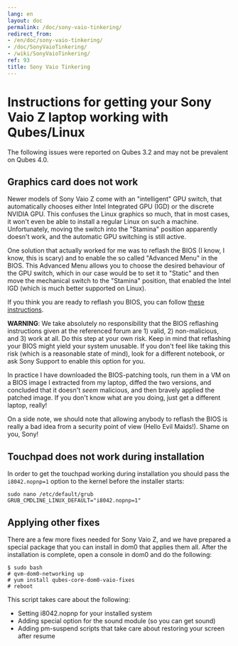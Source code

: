 ```yaml
---
lang: en
layout: doc
permalink: /doc/sony-vaio-tinkering/
redirect_from:
- /en/doc/sony-vaio-tinkering/
- /doc/SonyVaioTinkering/
- /wiki/SonyVaioTinkering/
ref: 93
title: Sony Vaio Tinkering
---
```


Instructions for getting your Sony Vaio Z laptop working with Qubes/Linux
=========================================================================

The following issues were reported on Qubes 3.2 and may not be prevalent on Qubes 4.0. 

Graphics card does not work
---------------------------

Newer models of Sony Vaio Z come with an "intelligent" GPU switch, that automatically chooses either Intel Integrated GPU (IGD) or the discrete NVIDIA GPU. This confuses the Linux graphics so much, that in most cases, it won't even be able to install a regular Linux on such a machine. Unfortunately, moving the switch into the "Stamina" position apparently doesn't work, and the automatic GPU switching is still active.

One solution that actually worked for me was to reflash the BIOS (I know, I know, this is scary) and to enable the so called "Advanced Menu" in the BIOS. This Advanced Menu allows you to choose the desired behaviour of the GPU switch, which in our case would be to set it to "Static" and then move the mechanical switch to the "Stamina" position, that enabled the Intel IGD (which is much better supported on Linux).

If you think you are ready to reflash you BIOS, you can follow [these instructions](http://forum.notebookreview.com/sony/473226-insyde-hacking-new-vaio-z-advanced-menu-bios.html).

**WARNING**: We take absolutely no responsibility that the BIOS reflashing instructions given at the referenced forum are 1) valid, 2) non-malicious, and 3) work at all. Do this step at your own risk. Keep in mind that reflashing your BIOS might yield your system unusable. If you don't feel like taking this risk (which is a reasonable state of mind), look for a different notebook, or ask Sony Support to enable this option for you.

In practice I have downloaded the BIOS-patching tools, run them in a VM on a BIOS image I extracted from my laptop, diffed the two versions, and concluded that it doesn't *seem* malicious, and then bravely applied the patched image. If you don't know what are you doing, just get a different laptop, really!

On a side note, we should note that allowing anybody to reflash the BIOS is really a bad idea from a security point of view (Hello Evil Maids!). Shame on you, Sony!

Touchpad does not work during installation 
------------------------------------------

In order to get the touchpad working during installation you should pass the `i8042.nopnp=1` option to the kernel before the installer starts:

~~~
sudo nano /etc/default/grub
GRUB_CMDLINE_LINUX_DEFAULT="i8042.nopnp=1"
~~~

Applying other fixes
--------------------

There are a few more fixes needed for Sony Vaio Z, and we have prepared a special package that you can install in dom0 that applies them all. After the installation is complete, open a console in dom0 and do the following:

~~~
$ sudo bash
# qvm-dom0-networking up
# yum install qubes-core-dom0-vaio-fixes
# reboot
~~~

This script takes care about the following:

- Setting i8042.nopnp for your installed system
- Adding special option for the sound module (so you can get sound)
- Adding pm-suspend scripts that take care about restoring your screen after resume
